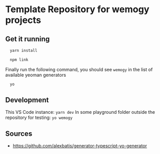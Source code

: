 # Template Repository for wemogy projects

## Get it running

```bash
  yarn install
```

```bash
  npm link
```

Finally run the following command, you should see `wemogy` in the list of available yeoman generators

```bash
  yo
```

## Development

This VS Code instance: `yarn dev`
In some playground folder outside the repository for testing: `yo wemogy`


## Sources

- <https://github.com/alexbatis/generator-typescript-yo-generator>

